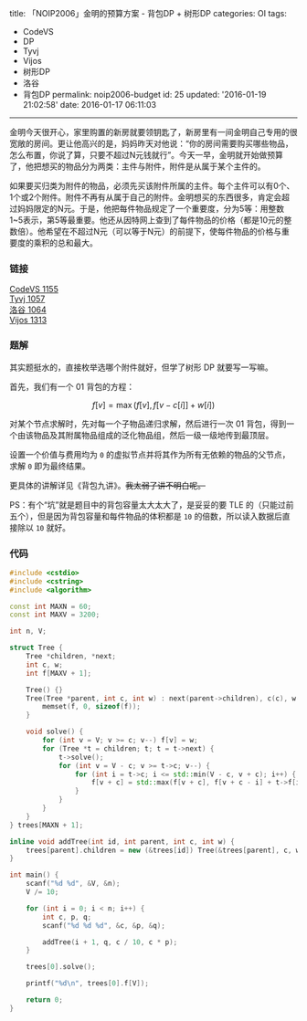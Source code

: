 title: 「NOIP2006」金明的预算方案 - 背包DP + 树形DP
categories: OI
tags: 
  - CodeVS
  - DP
  - Tyvj
  - Vijos
  - 树形DP
  - 洛谷
  - 背包DP
permalink: noip2006-budget
id: 25
updated: '2016-01-19 21:02:58'
date: 2016-01-17 06:11:03
---

金明今天很开心，家里购置的新房就要领钥匙了，新房里有一间金明自己专用的很宽敞的房间。更让他高兴的是，妈妈昨天对他说：“你的房间需要购买哪些物品，怎么布置，你说了算，只要不超过N元钱就行”。今天一早，金明就开始做预算了，他把想买的物品分为两类：主件与附件，附件是从属于某个主件的。

如果要买归类为附件的物品，必须先买该附件所属的主件。每个主件可以有0个、1个或2个附件。附件不再有从属于自己的附件。金明想买的东西很多，肯定会超过妈妈限定的N元。于是，他把每件物品规定了一个重要度，分为5等：用整数1~5表示，第5等最重要。他还从因特网上查到了每件物品的价格（都是10元的整数倍）。他希望在不超过N元（可以等于N元）的前提下，使每件物品的价格与重要度的乘积的总和最大。

<!-- more -->

### 链接
[CodeVS 1155](http://codevs.cn/problem/1155/)  
[Tyvj 1057](http://tyvj.cn/p/1057)  
[洛谷 1064](http://www.luogu.org/problem/show?pid=1064)  
[Vijos 1313](https://vijos.org/p/1313?pid=1313)

### 题解
其实题挺水的，直接枚举选哪个附件就好，但学了树形 DP 就要写一写嘛。

首先，我们有一个 01 背包的方程：

$$ f[v] = \max(f[v],f[v-c[i]]+w[i]) $$

对某个节点求解时，先对每一个子物品递归求解，然后进行一次 01 背包，得到一个由该物品及其附属物品组成的泛化物品组，然后一级一级地传到最顶层。

设置一个价值与费用均为 `0` 的虚拟节点并将其作为所有无依赖的物品的父节点，求解 `0` 即为最终结果。

更具体的讲解详见《背包九讲》。~~我太弱了讲不明白呢。~~

PS：有个“坑”就是题目中的背包容量太大太大了，是妥妥的要 TLE 的（只能过前五个），但是因为背包容量和每件物品的体积都是 `10` 的倍数，所以读入数据后直接除以 `10` 就好。

### 代码
```cpp
#include <cstdio>
#include <cstring>
#include <algorithm>

const int MAXN = 60;
const int MAXV = 3200;

int n, V;

struct Tree {
	Tree *children, *next;
	int c, w;
	int f[MAXV + 1];

	Tree() {}
	Tree(Tree *parent, int c, int w) : next(parent->children), c(c), w(w) {
		memset(f, 0, sizeof(f));
	}

	void solve() {
		for (int v = V; v >= c; v--) f[v] = w;
		for (Tree *t = children; t; t = t->next) {
			t->solve();
			for (int v = V - c; v >= t->c; v--) {
				for (int i = t->c; i <= std::min(V - c, v + c); i++) {
					f[v + c] = std::max(f[v + c], f[v + c - i] + t->f[i]);
				}
			}
		}
	}
} trees[MAXN + 1];

inline void addTree(int id, int parent, int c, int w) {
	trees[parent].children = new (&trees[id]) Tree(&trees[parent], c, w);
}

int main() {
	scanf("%d %d", &V, &n);
	V /= 10;

	for (int i = 0; i < n; i++) {
		int c, p, q;
		scanf("%d %d %d", &c, &p, &q);

		addTree(i + 1, q, c / 10, c * p);
	}

	trees[0].solve();

	printf("%d\n", trees[0].f[V]);

	return 0;
}
```